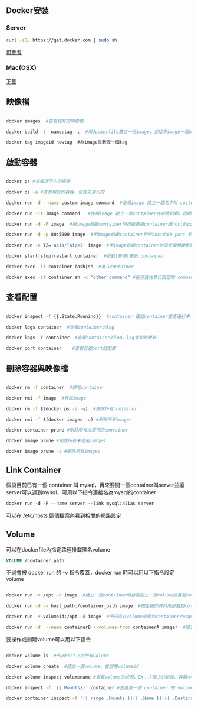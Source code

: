 ## Docker安裝

### Server

``` sh
curl -sSL https://get.docker.com | sudo sh
```

[可參考](http://rancher.com/docs/rancher/v1.6/en/hosts/#supported-docker-versions)

### Mac(OSX)

[下載](https://store.docker.com/editions/community/docker-ce-desktop-mac)


## 映像檔

```sh

docker images  #查看現有的映像檔

docker build -t  name:tag  .  #用dockerfile建立一份image，並給予image一個name與tag

docker tag imageid newtag  #為image重新取一個tag

```

## 啟動容器

```sh

docker ps #查看運行中的容器

docker ps -a #查看現有的容器，包含未運行的

docker run -d --name custom image command  #使用image 建立一個名字叫 custom 的container在背景啟動，啟動時執行command

docker run -it image command   #使用image 建立一個container在前景啟動，啟動時執行command

docker run -d -P image  #用image啟動container時自動連接container跟host的port EX：自動分配host上的 3000 port 對應container的 5000port

docker run -d -p 80:5000 image  #用image啟動container時將host的80 port 對應到container的5000 port

docker run -e TZ='Asia/Taipei' image  #用image啟動container時設定環境變數TZ，指定容器內的時區，也可設定其他環境變數

docker start|stop|restart container  #啟動|暫停|重啟 container

docker exec -it container bash|sh  #進入container

docker exec -it container sh -c "other command" #在容器內執行指定的 command

```

## 查看配置

```sh

docker inspect -f {{.State.Running}}  #container 確認container是否運行中

docker logs container  #查看container的log

docker logs -f container  #查看container的log，log會即時更新

docker port container	 #查看容器port的配置

```

## 刪除容器與映像檔

```sh

docker rm -f container  #移除container

docker rmi -f image  #移除image

docker rm -f $(docker ps -a -q)  #刪除所有container

docker rmi -f $(docker images -q) #刪除所有images

docker container prune #刪除所有未運行的container

docker image prune #刪除所有未使用images

docker image prune -a #刪除所有images

```

## Link Container

假設目前已有一個 container 叫 mysql，再來要開一個container叫server並讓server可以連到mysql，可用以下指令連接名為mysql的container

```sh
docker run -d -P --name server --link mysql:alias server
```

可以在 /etc/hosts 這個檔案內看到相關的網路設定

## Volume

可以在dockerfile內指定路徑掛載匿名volume

```dockerfile
VOLUME /container_path
```

不過會被 docker run 的 -v 指令覆蓋，docker run 時可以用以下指令設定volume

```sh

docker run -v /opt -d image  #建立一個container時自動創立一個volume掛載到container的/opt路徑下

docker run -d -v host_path:/container_path image  #把主機的資料夾掛載到container中，讓container存入該資料夾的檔案可在主機上讀取

docker run -v volumeid:/opt -d image  #把已存在volume掛載到container的/opt路徑下，以後若移除這個container，還是可以透過把volume掛在新的container下volume中原有的檔案

docker run -d  --name containerB --volumes-from containerA imager  #建立一個 containerB 並使用 containerA 的 volume

```

要操作或創建volume可以用以下指令

```sh

docker volume ls  #列出host上的所有volume

docker volume create  #建立一個volume，會回傳volumeid

docker volume inspect volumename #查看volume的狀況，EX：主機上的路徑、容器中的路徑

docker inspect -f '{{.Mounts}}' container #查看某一個 container 的 volume 狀況

docker container inspect -f '{{ range .Mounts }}{{ .Name }}:{{ .Destination }} {{ end }}' container #查看某一個 container 的 volume 狀況

```



